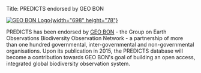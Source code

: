 Title: PREDICTS endorsed by GEO BON

[![GEO BON Logo]({filename}/images/logos/geobon_logo.gif){width="698" height="78"}](http://www.earthobservations.org/geobon.shtml)

PREDICTS has been endorsed by
[GEO BON](http://www.earthobservations.org/geobon.shtml) -
the Group on Earth Observations Biodiversity Observation Network - a
partnership of more than one hundred governmental, inter-governmental
and non-governmental organisations. Upon its publication in 2015, the
PREDICTS database will become a contribution towards GEO BON's goal of
building an open access, integrated global biodiversity observation
system.

